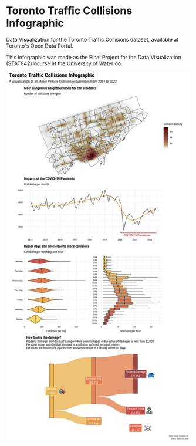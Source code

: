 # Toronto Traffic Collisions Infographic

Data Visualization for the Toronto Traffic Collisions dataset, available at Toronto's Open Data Portal.

This infographic was made as the Final Project for the Data Visualization (STAT842) course at the University of Waterloo.

![plot](TorontoTrafficInfographic.jpg)
